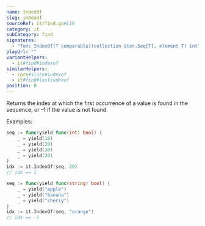 ```yaml
---
name: IndexOf
slug: indexof
sourceRef: it/find.go#L19
category: it
subCategory: find
signatures:
  - "func IndexOf[T comparable](collection iter.Seq[T], element T) int"
playUrl: ""
variantHelpers:
  - it#find#indexof
similarHelpers:
  - core#slice#indexof
  - it#find#lastindexof
position: 0
---
```


Returns the index at which the first occurrence of a value is found in the sequence, or -1 if the value is not found.

Examples:

```go
seq := func(yield func(int) bool) {
    _ = yield(10)
    _ = yield(20)
    _ = yield(30)
    _ = yield(20)
}
idx := it.IndexOf(seq, 20)
// idx == 1
```

```go
seq := func(yield func(string) bool) {
    _ = yield("apple")
    _ = yield("banana")
    _ = yield("cherry")
}
idx := it.IndexOf(seq, "orange")
// idx == -1
```